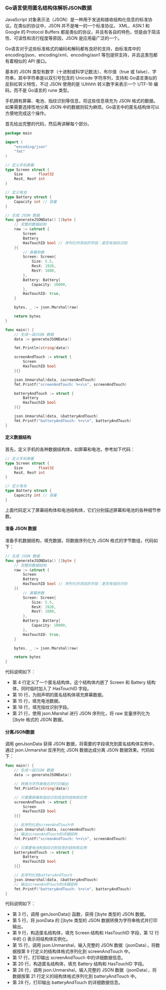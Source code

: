 ### Go语言使用匿名结构体解析JSON数据

JavaScript 对象表示法（JSON）是一种用于发送和接收结构化信息的标准协议。在类似的协议中，JSON 并不是唯一的一个标准协议。 XML、ASN.1 和 Google 的 Protocol Buffers 都是类似的协议，并且有各自的特色，但是由于简洁性、可读性和流行程度等原因，JSON 是应用最广泛的一个。

Go语言对于这些标准格式的编码和解码都有良好的支持，由标准库中的 encoding/json、encoding/xml、encoding/asn1 等包提供支持，并且这类包都有着相似的 API 接口。

基本的 JSON 类型有数字（十进制或科学记数法）、布尔值（true 或 false）、字符串，其中字符串是以双引号包含的 Unicode 字符序列，支持和 Go语言类似的反斜杠转义特性，不过 JSON 使用的是 \Uhhhh 转义数字来表示一个 UTF-16 编码，而不是 Go语言的 rune 类型。

手机拥有屏幕、电池、指纹识别等信息，将这些信息填充为 JSON 格式的数据。如果需要选择性地分离 JSON 中的数据则较为麻烦。Go语言中的匿名结构体可以方便地完成这个操作。

首先给出完整的代码，然后再讲解每个部分。

```go
package main

import (
	"encoding/json"
	"fmt"
)

// 定义手机屏幕
type Screen struct {
	Size       float32
	ResX, ResY int
}

// 定义电池
type Battery struct {
	Capacity int // 容量
}

// 生成 JSON 数据
func generateJSONData() []byte {
	// 完整的数据结构
	raw := &struct {
		Screen
		Battery
		HasTouchID bool // 序列化时添加的字段：是否有指纹识别
	}{
		// 屏幕参数
		Screen: Screen{
			Size: 5.5,
			ResX: 1920,
			ResY: 1080,
		},
		Battery: Battery{
			Capacity: 10000,
		},
		HasTouchID: true,
	}

	bytes, _ := json.Marshal(raw)

	return bytes
}

func main() {
	// 生成一段JSON 数据
	data := generateJSONData()

	fmt.Println(string(data))

	screenAndTouch := struct {
		Screen
		HasTouchID bool
	}{}

	json.Unmarshal(data, &screenAndTouch)
	fmt.Printf("screenAndTouch: %+v\n", screenAndTouch)

	batteryAndTouch := struct {
		Battery
		HasTouchID bool
	}{}

	json.Unmarshal(data, &batteryAndTouch)
	fmt.Printf("batteryAndTouch: %+v\n", batteryAndTouch)
}
```

#### 定义数据结构

首先，定义手机的各种数据结构体，如屏幕和电池，参考如下代码：

```go
// 定义手机屏幕
type Screen struct {
	Size       float32
	ResX, ResY int
}

// 定义电池
type Battery struct {
	Capacity int // 容量
}
```

上面代码定义了屏幕结构体和电池结构体，它们分别描述屏幕和电池的各种细节参数。

#### 准备 JSON 数据


准备手机数据结构，填充数据，将数据序列化为 JSON 格式的字节数组，代码如下：

```go
// 生成 JSON 数据
func generateJSONData() []byte {
	// 完整的数据结构
	raw := &struct {
		Screen
		Battery
		HasTouchID bool // 序列化时添加的字段：是否有指纹识别
	}{
		// 屏幕参数
		Screen: Screen{
			Size: 5.5,
			ResX: 1920,
			ResY: 1080,
		},
		Battery: Battery{
			Capacity: 10000,
		},
		HasTouchID: true,
	}

	bytes, _ := json.Marshal(raw)

	return bytes
}
```

代码说明如下：
- 第 4 行定义了一个匿名结构体。这个结构体内嵌了 Screen 和 Battery 结构体，同时临时加入了 HasTouchID 字段。
- 第 10 行，为刚声明的匿名结构体填充屏幕数据。
- 第 15 行，填充电池数据。
- 第 18 行，填充指纹识别字段。
- 第 21 行，使用 json.Marshal 进行 JSON 序列化，将 raw 变量序列化为 []byte 格式的 JSON 数据。

#### 分离JSON数据

调用 genJsonData 获得 JSON 数据，将需要的字段填充到匿名结构体实例中，通过 json.Unmarshal 反序列化 JSON 数据达成分离 JSON 数据效果。代码如下：

```go
func main() {
	// 生成一段JSON 数据
	data := generateJSONData()

	// 转换为字符串格式并打印输出
	fmt.Println(string(data))

	// 只需要屏幕和指纹识别信息的结构和实例
	screenAndTouch := struct {
		Screen
		HasTouchID bool
	}{}

	// 反序列化到screenAndTouch中
	json.Unmarshal(data, &screenAndTouch)
	// 输出screenAndTouch的详细结构
	fmt.Printf("screenAndTouch: %+v\n", screenAndTouch)

	// 只需要电池和指纹识别信息的结构和实例
	batteryAndTouch := struct {
		Battery
		HasTouchID bool
	}{}

	// 反序列化到batteryAndTouch
	json.Unmarshal(data, &batteryAndTouch)
	// 输出screenAndTouch的详细结构
	fmt.Printf("batteryAndTouch: %+v\n", batteryAndTouch)
}
```

代码说明如下：

- 第 3 行，调用 genJsonData() 函数，获得 []byte 类型的 JSON 数据。
- 第 5 行，将 jsonData 的 []byte 类型的 JSON 数据转换为字符串格式并打印输出。
- 第 9 行，构造匿名结构体，填充 Screen 结构和 HasTouchID 字段，第 12 行中的 {} 表示将结构体实例化。
- 第 15 行，调用 json.Unmarshal，输入完整的 JSON 数据（jsonData），将数据按第 9 行定义的结构体格式序列化到 screenAndTouch 中。
- 第 17 行，打印输出 screenAndTouch 中的详细数据信息。
- 第 20 行，构造匿名结构体，填充 Battery 结构和 HasTouchID 字段。
- 第 26 行，调用 json.Unmarshal，输入完整的 JSON 数据（jsonData），将数据按第 21 行定义的结构体格式序列化到 batteryAndTouch 中。
- 第 28 行，打印输出 batteryAndTouch 的详细数据信息。